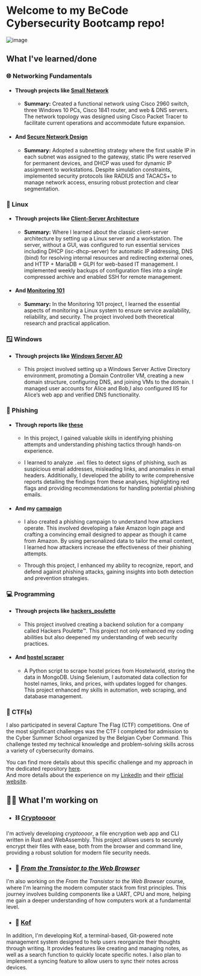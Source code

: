 # Welcome to my BeCode Cybersecurity Bootcamp repo!

![image](https://64.media.tumblr.com/837801e61930c71361776ed1bca8a684/aa2bdf88bfa64ea3-33/s640x960/86cd932f069d5fa86218b1dbbd867232d92323fe.jpg)

## What I've learned/done

### 🌐 Networking Fundamentals

- #### Through projects like [Small Network](https://github.com/pindjouf/BXL-Cyber-Camp/tree/main/Networkk/Small-Network)

    - **Summary:** Created a functional network using Cisco 2960 switch, three Windows 10 PCs, Cisco 1841 router, and web & DNS servers. The network topology was designed using Cisco Packet Tracer to facilitate current operations and accommodate future expansion.

- #### And [Secure Network Design](https://github.com/pindjouf/BXL-Cyber-Camp/tree/main/Networkk/secure_network_design)

    - **Summary:** Adopted a subnetting strategy where the first usable IP in each subnet was assigned to the gateway, static IPs were reserved for permanent devices, and DHCP was used for dynamic IP assignment to workstations. Despite simulation constraints, implemented security protocols like RADIUS and TACACS+ to manage network access, ensuring robust protection and clear segmentation.

### 🐧 Linux

- #### Through projects like [Client-Server Architecture](https://github.com/pindjouf/BXL-Cyber-Camp/tree/main/Linuxx/projects/linux_client_server_project)

    - **Summary:** Where I learned about the classic client-server architecture by setting up a Linux server and a workstation. The server, without a GUI, was configured to run essential services including DHCP (isc-dhcp-server) for automatic IP addressing, DNS (bind) for resolving internal resources and redirecting external ones, and HTTP + MariaDB + GLPI for web-based IT management. I implemented weekly backups of configuration files into a single compressed archive and enabled SSH for remote management.

- #### And [Monitoring 101](https://github.com/pindjouf/BXL-Cyber-Camp/tree/main/Linuxx/projects/monitoring_101)

    - **Summary:** In the Monitoring 101 project, I learned the essential aspects of monitoring a Linux system to ensure service availability, reliability, and security. The project involved both theoretical research and practical application.

### 🪟 Windows

- #### Through projects like [Windows Server AD](https://github.com/pindjouf/BXL-Cyber-Camp/tree/main/Windowss/03-AD)

    - This project involved setting up a Windows Server Active Directory environment, promoting a Domain Controller VM, creating a new domain structure, configuring DNS, and joining VMs to the domain. I managed user accounts for Alice and Bob,I also configured IIS for Alice’s web app and verified DNS functionality.

### 🎣 Phishing

- #### Through reports like [these](https://github.com/pindjouf/BXL-Cyber-Camp/tree/main/Phishingg/reports)

    - In this project, I gained valuable skills in identifying phishing attempts and understanding phishing tactics through hands-on experience.

    - I learned to analyze `.eml` files to detect signs of phishing, such as suspicious email addresses, misleading links, and anomalies in email headers. Additionally, I developed the ability to write comprehensive reports detailing the findings from these analyses, highlighting red flags and providing recommendations for handling potential phishing emails.

- #### And my [campaign](https://github.com/pindjouf/BXL-Cyber-Camp/tree/main/Phishingg/campaign)

    - I also created a phishing campaign to understand how attackers operate. This involved developing a fake Amazon login page and crafting a convincing email designed to appear as though it came from Amazon. By using personalized data to tailor the email content, I learned how attackers increase the effectiveness of their phishing attempts.

    - Through this project, I enhanced my ability to recognize, report, and defend against phishing attacks, gaining insights into both detection and prevention strategies.

### 💻 Programming

- #### Through projects like [hackers_poulette](https://github.com/pindjouf/BXL-Cyber-Camp/tree/main/Programmingg/projects/flask)

    - This project involved creating a backend solution for a company called Hackers Poulette™. This project not only enhanced my coding abilities but also deepened my understanding of web security practices.

- #### And [hostel scraper](https://github.com/pindjouf/BXL-Cyber-Camp/tree/main/Programmingg/projects/scraper)

    - A Python script to scrape hostel prices from Hostelworld, storing the data in MongoDB. Using Selenium, I automated data collection for hostel names, links, and prices, with updates logged for changes. This project enhanced my skills in automation, web scraping, and database management.


### 🚩 CTF(s)

I also participated in several Capture The Flag (CTF) competitions. One of the most significant challenges was the CTF I completed for admission to the Cyber Summer School organized by the Belgian Cyber Command. This challenge tested my technical knowledge and problem-solving skills across a variety of cybersecurity domains.

You can find more details about this specific challenge and my approach in the dedicated repository [here](https://github.com/pindjouf/cyber_summer_school_application).  
And more details about the experience on my [LinkedIn](https://www.linkedin.com/in/esa%C3%BC-bukasa-3143872a9/) and their [official website](https://www.cybersummerschool.be/).

## 👨‍💻 What I'm working on

- ### ⛓️ [Cryptoooor](https://cryptoooor.com)

I'm actively developing *cryptoooor*, a file encryption web app and CLI written in Rust and WebAssembly. This project allows users to securely encrypt their files with ease, both from the browser and command line, providing a robust solution for modern file security needs.

- ### 🔧 [*From the Transistor to the Web Browser*](https://github.com/pindjouf/fromthetransistor)

I'm also working on the *From the Transistor to the Web Browser* course, where I'm learning the modern computer stack from first principles. This journey involves building components like a UART, CPU and more, helping me gain a deeper understanding of how computers work at a fundamental level.

- ### 📝 [Kof](https://github.com/pindjouf/kof)

In addition, I'm developing Kof, a terminal-based, Git-powered note management system designed to help users reorganize their thoughts through writing. It provides features like creating and managing notes, as well as a search function to quickly locate specific notes. I also plan to implement a syncing feature to allow users to sync their notes across devices.

